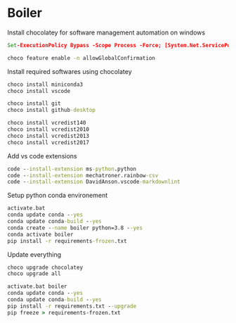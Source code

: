 # Boiler

Install chocolatey for software management automation on windows

``` cmd
Set-ExecutionPolicy Bypass -Scope Process -Force; [System.Net.ServicePointManager]::SecurityProtocol = [System.Net.ServicePointManager]::SecurityProtocol -bor 3072; iex ((New-Object System.Net.WebClient).DownloadString('https://chocolatey.org/install.ps1'))

choco feature enable -n allowGlobalConfirmation
```

Install required softwares using chocolatey

``` cmd
choco install miniconda3
choco install vscode

choco install git
choco install github-desktop

choco install vcredist140
choco install vcredist2010
choco install vcredist2013
choco install vcredist2017
```

Add vs code extensions

``` cmd
code --install-extension ms-python.python
code --install-extension mechatroner.rainbow-csv
code --install-extension DavidAnson.vscode-markdownlint
```

Setup python conda environement

``` cmd
activate.bat
conda update conda --yes
conda update conda-build --yes
conda create --name boiler python=3.8 --yes
conda activate boiler
pip install -r requirements-frozen.txt
```

Update everything

``` cmd
choco upgrade chocolatey
choco upgrade all

activate.bat boiler
conda update conda --yes
conda update conda-build --yes
pip install -r requirements.txt --upgrade
pip freeze > requirements-frozen.txt
```
